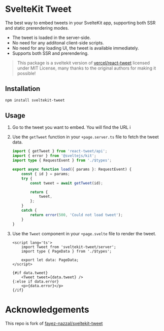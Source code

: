 # SvelteKit Tweet

The best way to embed tweets in your SvelteKit app, supporting both SSR and static prerendering modes.

- The tweet is loaded in the server-side.
- No need for any additonal client-side scripts.
- No need for any loading UI, the tweet is available immediately.
- Supports both SSR and prerendering.

> This package is a sveltekit version of [vercel/react-tweet](https://github.com/vercel/react-tweet) licensed under MIT License, many thanks to the original authors for making it possible!

## Installation

```bash
npm install sveltekit-tweet
```

## Usage

1.  Go to the tweet you want to embed. You will find the URL i
2.  Use the `getTweet` function in your `+page.server.ts` file to fetch the tweet data.

    ```ts
    import { getTweet } from 'react-tweet/api';
    import { error } from '@sveltejs/kit';
    import type { RequestEvent } from './$types';

    export async function load({ params }: RequestEvent) {
        const { id } = params;
        try {
            const tweet = await getTweet(id);

            return {
                tweet,
            };
        }
        catch {
            return error(500, 'Could not load tweet');
        }
    }

    ```

3.  Use the `Tweet` component in your `+page.svelte` file to render the tweet.

    ```svelte
    <script lang='ts'>
    	import Tweet from 'sveltekit-tweet/server';
    	import type { PageData } from './$types';

    	export let data: PageData;
    </script>

    {#if data.tweet}
    	<Tweet tweet={data.tweet} />
    {:else if data.error}
    	<p>{data.error}</p>
    {/if}
    ```

# Acknowledgements

This repo is fork of [fayez-nazzal/sveltekit-tweet](https://github.com/fayez-nazzal/sveltekit-tweet)
